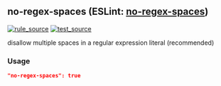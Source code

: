 <!-- Start:AutoDoc:: Modify `src/readme/rules.ts` and run `gulp readme` to update block -->

## no-regex-spaces (ESLint: [no-regex-spaces](http://eslint.org/docs/rules/no-regex-spaces))

[![rule_source](https://img.shields.io/badge/%F0%9F%93%8F%20rule-source-green.svg)](https://github.com/buzinas/tslint-eslint-rules/blob/master/src/rules/noRegexSpacesRule.ts)
[![test_source](https://img.shields.io/badge/%F0%9F%93%98%20test-source-blue.svg)](https://github.com/buzinas/tslint-eslint-rules/blob/master/src/test/rules/noRegexSpacesRuleTests.ts)

disallow multiple spaces in a regular expression literal (recommended)

### Usage

```json
"no-regex-spaces": true
```

<!-- End:AutoDoc -->
